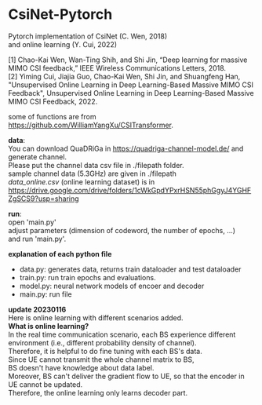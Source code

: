 # CsiNet-Pytorch  
Pytorch implementation of CsiNet (C. Wen, 2018)  
and online learning (Y. Cui, 2022)

[1] Chao-Kai Wen, Wan-Ting Shih, and Shi Jin, “Deep learning for massive MIMO CSI feedback,” IEEE Wireless Communications Letters, 2018.   
[2] Yiming Cui, Jiajia Guo, Chao-Kai Wen, Shi Jin, and Shuangfeng Han, "Unsupervised Online Learning in Deep Learning-Based Massive MIMO CSI Feedback", Unsupervised Online Learning in Deep Learning-Based Massive MIMO CSI Feedback, 2022.

some of functions are from https://github.com/WilliamYangXu/CSITransformer.
  
**data**:  
You can download QuaDRiGa in https://quadriga-channel-model.de/ and generate channel.  
      Please put the channel data csv file in ./filepath folder.  
      sample channel data (5.3GHz) are given in ./filepath   
      *data_online.csv* (online learning dataset) is  in https://drive.google.com/drive/folders/1cWkGpdYPxrHSN55phGgyJ4YGHFZgSCS9?usp=sharing
      
**run**:   
open 'main.py'  
adjust parameters (dimension of codeword, the number of epochs, ...)  
     and run 'main.py'.  
     
  
**explanation of each python file**  
- data.py: generates data, returns train dataloader and test dataloader  
- train.py: run train epochs and evaluations.  
- model.py: neural network models of encoer and decoder  
- main.py: run file  


**update 20230116**  
Here is online learning with different scenarios added.  
**What is online learning?**  
In the real time communication scenario, each BS experience different environment (i.e., different probability density of channel).    
Therefore, it is helpful to do fine tuning with each BS's data.  
Since UE cannot transmit the whole channel matrix to BS,   
BS doesn't have knowledge about data label.  
Moreover, BS can't deliver the gradient flow to UE, so that the encoder in UE cannot be updated.  
Therefore, the online learning only learns decoder part.  


